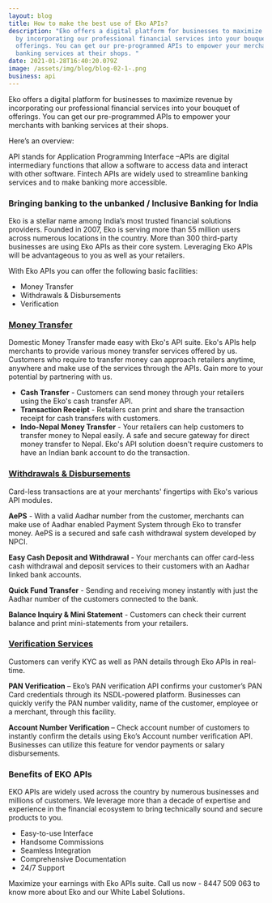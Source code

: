 ```yaml
---
layout: blog
title: How to make the best use of Eko APIs?
description: "Eko offers a digital platform for businesses to maximize revenue
  by incorporating our professional financial services into your bouquet of
  offerings. You can get our pre-programmed APIs to empower your merchants with
  banking services at their shops. "
date: 2021-01-28T16:40:20.079Z
image: /assets/img/blog/blog-02-1-.png
business: api
---
```

Eko offers a digital platform for businesses to maximize revenue by incorporating our professional financial services into your bouquet of offerings. You can get our pre-programmed APIs to empower your merchants with banking services at their shops. 


Here’s an overview:


API stands for Application Programming Interface –APIs are digital intermediary functions that allow a software to access data and interact with other software.  Fintech APIs are widely used to streamline banking services and to make banking more accessible.   

### Bringing banking to the unbanked / Inclusive Banking for India

Eko is a stellar name among India’s most trusted financial solutions providers. Founded in 2007, Eko is serving more than 55 million users across numerous locations in the country. More than 300 third-party businesses are using Eko APIs as their core system. Leveraging Eko APIs will be advantageous to you as well as your retailers. 

With Eko APIs you can offer the following basic facilities:

* Money Transfer
* Withdrawals & Disbursements
* Verification

### **<u>Money Transfer</u>**

Domestic Money Transfer made easy with Eko's API suite. Eko's APIs help merchants to provide various money transfer services offered by us. Customers who require to transfer money can approach retailers anytime, anywhere and make use of the services through the APIs. Gain more to your potential by partnering with us.

<ul>

<li><b>Cash Transfer</b> - Customers can send money through your retailers using the Eko's cash transfer API. </li>
<li><b>Transaction Receipt</b> - Retailers can print and share the transaction receipt for cash transfers with customers. </li>
<li><b>Indo-Nepal Money Transfer</b> - Your retailers can help customers to transfer money to Nepal easily. A safe and secure gateway for direct money transfer to Nepal. Eko's API solution doesn't require customers to have an Indian bank account to do the transaction.</li>

</ul>

### **<u>Withdrawals & Disbursements</u>**

Card-less transactions are at your merchants' fingertips with Eko's various API modules.

<b>AePS</b> - With a valid Aadhar number from the customer, merchants can make use of Aadhar enabled Payment System through Eko to transfer money. AePS is a secured and safe cash withdrawal system developed by NPCI.

<b>Easy Cash Deposit and Withdrawal</b> - Your merchants can offer card-less cash withdrawal and deposit services to their customers with an Aadhar linked bank accounts.

<b>Quick Fund Transfer</b> - Sending and receiving money instantly with just the Aadhar number of the customers connected to the bank.

<b>Balance Inquiry & Mini Statement</b> - Customers can check their current balance and print mini-statements from your retailers.

### **<u>Verification Services</u>**

Customers can verify KYC as well as PAN details through Eko APIs in real-time. 

<b>PAN Verification</b> – Eko’s PAN verification API confirms your customer’s PAN Card credentials through its NSDL-powered platform. Businesses can quickly verify the PAN number validity, name of the customer, employee or a merchant, through this facility.

<b>Account Number Verification</b> – Check account number of customers to instantly confirm the details using Eko’s Account number verification API. Businesses can utilize this feature for vendor payments or salary disbursements. 

### Benefits of EKO APIs

EKO APIs are widely used across the country by numerous businesses and millions of customers. We leverage more than a decade of expertise and experience in the financial ecosystem to bring technically sound and secure products to you.

<ul>

<li> Easy-to-use Interface </li>
<li>Handsome Commissions </li>
<li>Seamless Integration </li>
<li>Comprehensive Documentation </li>
<li>24/7 Support </li>


</ul>

Maximize your earnings with Eko APIs suite. Call us now - 8447 509 063 to know more about Eko and our White Label Solutions.